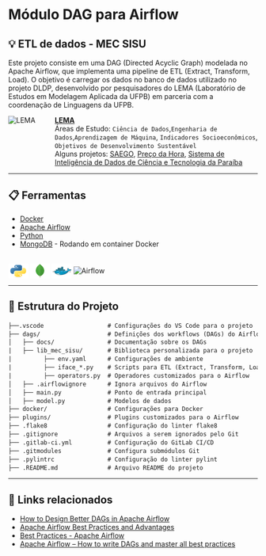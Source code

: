 # Módulo DAG para Airflow

## 💡 ETL de dados - MEC SISU

Este projeto consiste em uma DAG (Directed Acyclic Graph) modelada no Apache Airflow, que implementa uma pipeline de ETL (Extract, Transform, Load). O objetivo é carregar os dados no banco de dados utilizado no projeto DLDP, desenvolvido por pesquisadores do LEMA (Laboratório de Estudos em Modelagem Aplicada da UFPB) em parceria com a coordenação de Linguagens da UFPB.

[<img align="left" height="94px" width="94px" alt="LEMA" src="https://www.ccsa.ufpb.br/lema/wp-content/uploads/sites/179/sites/180/2024/05/cropped-logo-lema.png"/>](https://lema.ufpb.br/)

[**LEMA**](https://lema.ufpb.br/) \
Áreas de Estudo: `Ciência de Dados`,`Engenharia de Dados`,`Aprendizagem de Máquina`, `Indicadores Socioeconômicos`, `Objetivos de Desenvolvimento Sustentável` \
Alguns projetos: [SAEGO](https://lema.ufpb.br/saego/), [Preço da Hora](https://precodahora.tcepb.tc.br/), [Sistema de Inteligência de Dados de Ciência e Tecnologia da Paraíba](https://sidtec.secties.pb.gov.br/)
<br/>

---

## 📋 Ferramentas

- [Docker](https://www.docker.com/)
- [Apache Airflow](https://airflow.apache.org/)
- [Python](https://www.python.org/)
- [MongoDB](https://www.mongodb.com/pt-br) - Rodando em container Docker

<div style="display: inline_block"><br>
  <img align="center" alt="Python" height="30" width="40" src="https://raw.githubusercontent.com/devicons/devicon/master/icons/python/python-original.svg"/>     
  <img align="center" alt="Mongo" height="30" width="40" src="https://raw.githubusercontent.com/devicons/devicon/master/icons/mongodb/mongodb-original.svg"/>
  <img align="center" alt="Docker" height="30" width="40" src="https://raw.githubusercontent.com/devicons/devicon/master/icons/docker/docker-original.svg"/>
  <img align="center" alt="Airflow" height="30" width="40" src="https://cdn.jsdelivr.net/gh/devicons/devicon@latest/icons/apacheairflow/apacheairflow-original.svg" />
          
</div>

---
## 📂 Estrutura do Projeto

```txt
├──.vscode                  # Configurações do VS Code para o projeto
├── dags/                   # Definições dos workflows (DAGs) do Airflow
│   ├── docs/               # Documentação sobre os DAGs
|   ├── lib_mec_sisu/       # Biblioteca personalizada para o projeto
|         ├── env.yaml      # Configurações de ambiente
|         ├── iface_*.py    # Scripts para ETL (Extract, Transform, Load)
|         ├── operators.py  # Operadores customizados para o Airflow
│   ├── .airflowignore      # Ignora arquivos do Airflow
│   ├── main.py             # Ponto de entrada principal
│   ├── model.py            # Modelos de dados
├── docker/                 # Configurações para Docker
├── plugins/                # Plugins customizados para o Airflow
├── .flake8                 # Configuração do linter flake8
├── .gitignore              # Arquivos a serem ignorados pelo Git
├── .gitlab-ci.yml          # Configuração do GitLab CI/CD
├── .gitmodules             # Configura submódulos Git
├── .pylintrc               # Configuração do linter pylint
├── .README.md              # Arquivo README do projeto
```

---

## 🔗 Links relacionados

- [How to Design Better DAGs in Apache Airflow](https://towardsdatascience.com/how-to-design-better-dags-in-apache-airflow-494f5cb0c9ab)
- [Apache Airflow Best Practices and Advantages](https://medium.com/digital-transformation-and-platform-engineering/apache-airflow-best-practices-and-advantages-9ec71f1ef3cc)
- [Best Practices - Apache Airflow](https://airflow.apache.org/docs/apache-airflow/stable/best-practices.html)
- [Apache Airflow – How to write DAGs and master all best practices](https://itgix.com/blog/apache-airflow-how-to-write-dags-and-master-all-best-practices/)

